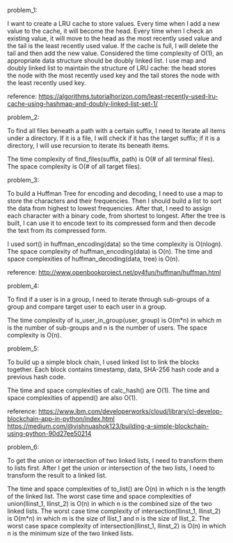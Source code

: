 problem_1:

I want to create a LRU cache to store values. Every time when I add a new value to the cache, it will become the head. Every time when I check an existing value, it will move to the head as the most recently used value and the tail is the least recently used value. If the cache is full, I will delete the tail and then add the new value. Considered the time complexity of O(1), an appropriate data structure should be doubly linked list. I use map and doubly linked list to maintain the structure of LRU cache: the head stores the node with the most recently used key and the tail stores the node with the least recently used key.

reference:
https://algorithms.tutorialhorizon.com/least-recently-used-lru-cache-using-hashmap-and-doubly-linked-list-set-1/


problem_2:

To find all files beneath a path with a certain suffix, I need to iterate all items under a directory. If it is a file, I will check if it has the target suffix; if it is a directory, I will use recursion to iterate its beneath items. 

The time complexity of find_files(suffix, path) is O(# of all terminal files). The space complexity is O(# of all target files).


problem_3:

To build a Huffman Tree for encoding and decoding, I need to use a map to store the characters and their frequencies. Then I should build a list to sort the data from highest to lowest frequencies. After that, I need to assign each character with a binary code, from shortest to longest. After the tree is built, I can use it to encode text to its compressed form and then decode the text from its compressed form.

I used sort() in huffman_encoding(data) so the time complexity is O(nlogn). The space complexity of huffman_encoding(data) is O(n). The time and space complexities of huffman_decoding(data, tree) is O(n).

reference:
http://www.openbookproject.net/py4fun/huffman/huffman.html


problem_4:

To find if a user is in a group, I need to iterate through sub-groups of a group and compare target user to each user in a group.

The time complexity of is_user_in_group(user, group) is O(m*n) in which m is the number of sub-groups and n is the number of users. The space complexity is O(n).


problem_5:

To build up a simple block chain, I used linked list to link the blocks together. Each block contains timestamp, data, SHA-256 hash code and a previous hash code. 

The time and space complexities of calc_hash() are O(1). The time and space complexities of append() are also O(1). 

reference:
https://www.ibm.com/developerworks/cloud/library/cl-develop-blockchain-app-in-python/index.html
https://medium.com/@vishnuashok123/building-a-simple-blockchain-using-python-90d27ee50214


problem_6:

To get the union or intersection of two linked lists, I need to transform them to lists first. After I get the union or intersection of the two lists, I need to transform the result to a linked list. 

The time and space complexities of to_list() are O(n) in which n is the length of the linked list. The worst case time and space complexities of union(llinst_1, llinst_2) is O(n) in which n is the combined size of the two linked lists. The worst case time complexity of intersection(llinst_1, llinst_2) is O(m*n) in which m is the size of llist_1 and n is the size of llist_2. The worst case space complexity of intersection(llinst_1, llinst_2) is O(n) in which n is the minimum size of the two linked lists.